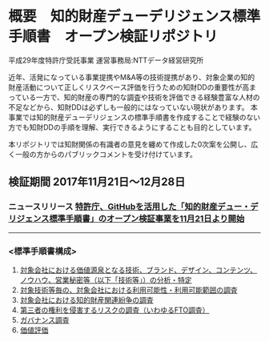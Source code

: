 # 概要　知的財産デューデリジェンス標準手順書　オープン検証リポジトリ
平成29年度特許庁受託事業
運営事務局:NTTデータ経営研究所

近年、活発になっている事業提携やM&A等の技術提携があり、対象企業の知的財産活動について正しくリスクベース評価を行うための知財DDの重要性が高まっている一方で、知的財産の専門的な調査や技術を評価できる経験豊富な人材の不足などから、知財DDは必ずしも一般的にはなっていない現状があります。
本事業では知的財産デューデリジェンスの標準手順書を作成することで経験のない方でも知財DDの手順を理解、実行できるようにすることも目的としています。

本リポジトリでは知財関係の有識者の意見を纏めて作成した0次案を公開し、広く一般の方からのパブリックコメントを受け付けています。

## 検証期間 2017年11月21日～12月28日

### ニュースリリース [特許庁、GitHubを活用した「知的財産デュー・デリジェンス標準手順書」のオープン検証事業を11月21日より開始](http://www.keieiken.co.jp/aboutus/newsrelease/171121/)
---

### <標準手順書構成>

1. [対象会社における価値源泉となる技術、ブランド、デザイン、コンテンツ、ノウハウ、営業秘密等（以下「技術等」）の分析・特定](1対象会社における価値源泉となる技術等の分析・特定.md)
2. [対象技術等毎の、対象会社における利用可能性・利用可能範囲の調査](2対象技術等毎の、対象会社における利用可能性・利用可能範囲の調査.md)
3. [対象会社における知的財産関連紛争の調査](3対象会社における知的財産関連紛争の調査.md)
4. [第三者の権利を侵害するリスクの調査（いわゆるFTO調査）](4第三者の権利を侵害するリスクの調査（FTO調査）.md)
5. [ガバナンス調査](5ガバナンス調査.md)
6. [価値評価](6価値評価.md)
